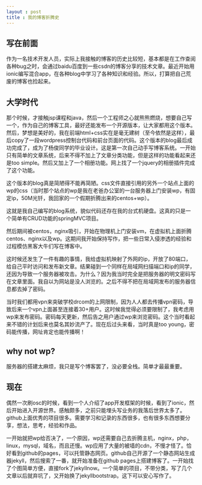 ```yaml
---
layout : post
title : 我的博客折腾史
---
```


写在前面
---

作为一名技术开发人员，实际上我接触的博客的历史比较短，基本都是在工作查阅各种bug之时，会通过baidu百度到一些csdn的博客分享的技术文章。最近开始用ionic编写混合app，在各种blog中学习了各种知识和经验。所以，打算把自己荒废的博客也捡起来。


大学时代
---

那个时候，才接触jsp课程和java，然后一个工程师之心就熊熊燃烧，想要自己写一个，作为自己的博客工具，最好还能发布一个开源版本，让大家都用这个版本。然后，梦想是美好的，我在前端html+css实在是毫无建树（至今依然是这样），最后copy了一段wordpress控制台代码和前台页面的代码。这个版本的blog最后成功完成了，成为了杨俊同学的毕业设计。这是第一次自己动手写博客系统。一开始只有简单的文章系统，后来不得不加上了文章分类功能，但是这样的功能看起来还是too simple。然后又加上了一个相册功能。网上找了一个jquery的相册插件完成了这个功能。

这个版本的blog真是简陋得不能再简陋。css文件直接引用的另外一个站点上面的wp的css（当时那个站点的wp是我在老爸办公室的一台服务器上门安装wp，有固定ip，50M光钎，我回家的一个假期折腾出来的centos+wp）。

这就是我自己编写的blog系统，貌似代码还存在我的台式机硬盘。这真的只是一个简单有CRUD功能的springMVC项目。

然后期间被centos，nginx吸引，开始在物理机上门安装vm，在虚拟机上面折腾centos、nginx以及wp。这期间我开始保持写作，把一些日常入侵渗透的经验和过程模仿黑客大牛们写在博客中。

这时候还发生了一件有趣的事情，我给虚拟机映射了外网的ip，开放了80端口，给自己平时访问和发布新文章。结果碰到一个同样在局域网扫描端口和ip的同学，还因为导致一个服务器被攻击。为什么？因为我当时完全是把服务器的明文密码写在文章里面。我自以为网站是没人浏览的。之后不得不把在局域网发布的服务器信息都去掉了密码。

当时我们都用vpn来突破学校drcom的上网限制，因为人人都去传播vpn密码，导致后来一个vpn上面甚至连接着30+用户。这时候我觉得必须要限制了，我考虑用wp来发布密码。密码每天更新，然后告之用户通过wp来浏览密码。这个当时看起来不错的计划后来也莫名其妙流产了。现在后过头来看，当时真是too young，密码能传播，网址肯定也能传播啊！

why not wp?
---

服务器的搭建太麻烦，我只是写个博客罢了，没必要全栈。简单才最最重要。


现在
---

偶然一次刷osc的时候，看到一个人介绍了app开发框架的时候，看到了ionic，然后开始进入开源世界。感触颇多，之前只能埋头写业务的我落后世界太多了。github上面优秀的项目很多。需要学习和记录的东西很多，也有很多东西想要分享，想法，思考，经验和作品。

一开始就把wp给否决了，一个原因，wp还需要自己去折腾主机，nginx，php，linux，mysql，域名，而且还慢。wp应用了大量的被墙的cdn，不慢才怪了。恰好看到github的pages，可以托管静态网页。github自己开源了一个静态网站生成器jekyll，然后搜索了一番，就开始准备在github pages上搭建博客了。一开始找了个图简单方便，直接fork了jekyllnow。一个简单的项目，不带分类，写了几个文章以后就弃坑了，又开始换了jekyllbootstrap。这下可以安心写作了。